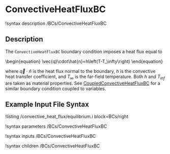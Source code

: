 # ConvectiveHeatFluxBC

!syntax description /BCs/ConvectiveHeatFluxBC

## Description

The `ConvectiveHeatFluxBC` boundary condition imposes a heat flux equal to

\begin{equation}
\vec{q}\cdot\hat{n}=h\left(T-T_\infty\right)
\end{equation}

where $\vec{q}\cdot\hat{n}$ is the heat flux normal to the boundary, $h$ is
the convective heat transfer coefficient, and $T_\infty$ is the far-field temperature.
Both $h$ and $T_{inf}$ are taken as material properties.
See [CoupledConvectiveHeatFluxBC](CoupledConvectiveHeatFluxBC.md) for a similar boundary condition coupled to variables.

## Example Input File Syntax

!listing /convective_heat_flux/equilibrium.i block=BCs/right

!syntax parameters /BCs/ConvectiveHeatFluxBC

!syntax inputs /BCs/ConvectiveHeatFluxBC

!syntax children /BCs/ConvectiveHeatFluxBC
